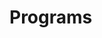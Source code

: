 # Programs






























































































































































































